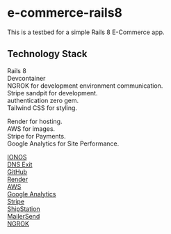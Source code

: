 # e-commerce-rails8
This is a testbed for a  simple Rails 8 E-Commerce app.

## Technology Stack

Rails 8<br>
Devcontainer<br>
NGROK for development environment communication.<br>
Stripe sandpit for development.<br>
authentication zero gem.<br>
Tailwind CSS for styling.<br>

Render for hosting.<br>
AWS for images.<br>
Stripe for Payments.<br>
Google Analytics for Site Performance.<br>

[IONOS](https://ionos.co.uk/) <br>
[DNS Exit](https://dnsexit.com/) <br>
[GitHub](https://github.com/) <br>
[Render](https://render.com/) <br>
[AWS](https://aws.amazon.com/) <br>
[Google Analytics](https://analytics.google.com/) <br>
[Stripe](https://stripe.com/) <br>
[ShipStation](https://shipengine.com/) <br>
[MailerSend](https://mailersend.com/) <br>
[NGROK](https://ngrok.com/) <br>
